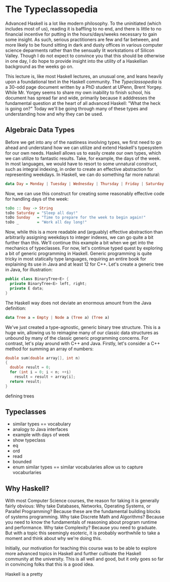 # The Typeclassopedia
Advanced Haskell is a lot like modern philosophy. To the uninitiated (which includes most of us), reading it is baffling to no end, and there is little to no financial incentive for putting in the hours/days/weeks necessary to gain some insight. As such, serious practitioners are few and far between, and more likely to be found sitting in dark and dusty offices in various computer science deparments rather than the sensually lit workstations of Silicon Valley. Though I do not expect to convince you that this should be otherwise in one day, I do hope to provide insight into the utility of a Haskellian background as the weeks go on.

This lecture is, like most Haskell lectures, an unusual one, and leans heavily upon a foundational text in the Haskell community. The *Typeclassopedia* is a 30-odd page document written by a PhD student at UPenn, Brent Yorgey. While Mr. Yorgey seems to share my own inability to finish school, his document has spread far and wide, primarily because it adddresses the fundamental question at the heart of all advanced Haskell: "What the heck is going on?" Today we'll be going through many of these types and understanding how and why they can be used.
 
## Algebraic Data Types
Before we get into any of the nastiness involving types, we first need to go ahead and understand how we can utilize and extend Haskell's typesystem for our own needs. Haskell allows us to easily create our own types, which we can utilize to fantastic results. Take, for example, the days of the week. In most languages, we would have to resort to some unnatural construct, such as integral indexing, in order to create an effective abstraction for representing weekdays. In Haskell, we can do something far more natural:
```haskell
data Day = Monday | Tuesday | Wednesday | Thursday | Friday | Saturday | Sunday
```
Now, we can use this construct for creating some reasonably effective code for handling days of the week:
```haskell
toDo :: Day -> String
toDo Saturday = "Sleep all day!"
toDo Sunday   = "Time to prepare for the week to begin again!"
toDo _        = "Work all day long!"
```
Now, while this is a more readable and (arguably) effective abstraction than arbitrarily assigning weekdays to integer indexes, we can go quite a bit further than this. We'll continue this example a bit when we get into the mechanics of typeclasses. For now, let's continue typed quest by exploring a bit of generic programming in Haskell. Generic programming is quite tricky in most statically type languages, requiring an entire book for explaining its use in Java and at least 12 for C++. Let's create a generic tree in Java, for illustration:
```java
public class BinaryTree<E> {
  private BinaryTree<E> left, right;
  private E data;
}
```
The Haskell way does not deviate an enormous amount from the Java definition: 
```haskell
data Tree a = Empty | Node a (Tree a) (Tree a)
```
We've just created a type-agnostic, generic binary tree structure. This is a huge win, allowing us to reimagine many of our classic data structures as unbound by many of the classic generic programming concerns. For contrast, let's play around with C++ and Java. Firstly, let's consider a C++ method for summing an array of numbers:
```c++
double sum(double array[], int n)
{
  double result = 0;
  for (int i = 0; i < n; ++i)
    result = result + array[i];
  return result;
}
```
defining trees 
## Typeclasses
* similar types == vocabulary
* analogy to Java interfaces
* example with days of week
 * show typeclass 
 * eq
 * ord
 * read
 * bounded
 * enum
similar types == similar vocabularies
allow us to capture vocaburlaries

## Why Haskell?
With most Computer Science courses, the reason for taking it is generally fairly obvious: Why take Databases, Networks, Operating Systems, or Parallel Programming? Because these are the fundamental building blocks of systems programming. Why take Discrete Math and Algorithms? Because you need to know the fundamentals of reasoning about program runtime and performance. Why take Complexity? Because you need to graduate. But with a topic this seemingly esoteric, it is probably worthwhile to take a moment and think about why we're doing this.

Initially, our motivation for teaching this course was to be able to explore more advanced topics in Haskell and further cultivate the Haskell community at the university. This is all well and good, but it only goes so far in convincing folks that this is a good idea.

Haskell is a pretty 
